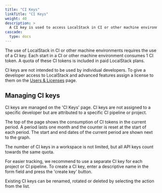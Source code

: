 ```yaml
---
title: "CI Keys"
linkTitle: "CI Keys"
weight: 40
description: >
  A CI key is used to access LocalStack in CI or other machine environments.
cascade:
  type: docs
---
```


The use of LocalStack in CI or other machine environments requires the use of a CI key.
Each start in a CI or other machine environment consumes 1 CI token.
A quota of these CI tokens is included in paid LocalStack plans.

CI keys are not intended to be used by individual developers.
To give a developer access to LocalStack and advanced features assign a license to them on the <a href=https://app.localstack.cloud/workspace/members>Users & Licenses</a> page.

## Managing CI keys
CI keys are managed on the 'CI Keys' page.
CI keys are not assigned to a specific developer but are attributed to a specific CI pipeline or project.

The top of the page shows the consumption of CI tokens in the current period.
A period lasts one month and the counter is reset at the start of each period.
The start and end dates of the current period are shown next to the graph.

The number of CI keys in a workspace is not limited, but all API keys count towards the same quota.

For easier tracking, we recommend to use a separate CI key for each project or CI pipeline.
To create a CI key, enter a descriptive name in the form field and press the 'create key' button.

Existing CI keys can be renamed, rotated or deleted by selecting the action from the list.